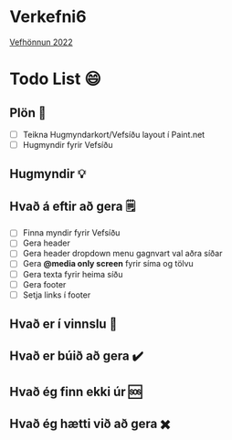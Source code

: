 # Verkefni6
[Vefhönnun 2022](https://github.com/vefhonnun/Verkefni/tree/main/Verkefni/V-6)
# Todo List 😄
## Plön 📝
- [ ] Teikna Hugmyndarkort/Vefsíðu layout í Paint.net
- [ ] Hugmyndir fyrir Vefsíðu
## Hugmyndir 💡


## Hvað á eftir að gera 🗒️
- [ ] Finna myndir fyrir Vefsíðu
- [ ] Gera header 
- [ ] Gera header dropdown menu gagnvart val aðra síðar
- [ ] Gera **@media only screen** fyrir síma og tölvu
- [ ] Gera texta fyrir heima síðu 
- [ ] Gera footer 
- [ ] Setja links í footer

## Hvað er í vinnslu  👷

## Hvað er búið að gera ✔️

## Hvað ég finn ekki úr 🆘

## Hvað ég hætti við að gera ✖️


